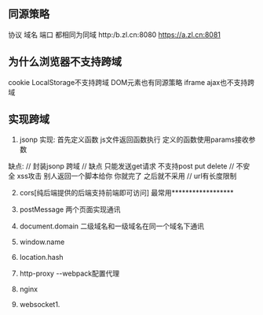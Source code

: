 ## 同源策略
协议 域名 端口 都相同为同域
http:/b.zl.cn:8080
https://a.zl.cn:8081

## 为什么浏览器不支持跨域
cookie LocalStorage不支持跨域
DOM元素也有同源策略
iframe 
ajax也不支持跨域

## 实现跨域
1. jsonp
实现: 
首先定义函数 js文件返回函数执行 定义的函数使用params接收参数
<script>
    // 百度跨域
    function jQuery1102025253739861439106_1607241151433(data) {
        console.log(data);
    }
</script>
<script src="https://www.baidu.com/sugrec?pre=1&p=3&ie=utf-8&json=1&prod=pc&from=pc_web&wd=1233&req=2&csor=4&pwd=123&cb=jQuery1102025253739861439106_1607241151433"></script>

缺点:
// 封装jsonp 跨域 
// 缺点 只能发送get请求 不支持post put delete
// 不安全 xss攻击 别人返回一个脚本给你 你就完了 之后就不采用
// url有长度限制

2. cors[纯后端提供的后端支持前端即可访问] 最常用******************


3. postMessage 两个页面实现通讯
4. document.domain 二级域名和一级域名在同一个域名下通讯
1. window.name
1. location.hash
1. http-proxy  --webpack配置代理
1. nginx
1. websocket1.
